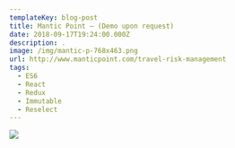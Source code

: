 ```yaml
---
templateKey: blog-post
title: Mantic Point – (Demo upon request)
date: 2018-09-17T19:24:00.000Z
description: . 
image: /img/mantic-p-768x463.png
url: http://www.manticpoint.com/travel-risk-management
tags:
  - ES6
  - React
  - Redux
  - Immutable
  - Reselect
---
```

![](/img/mantic-p-768x463.png)
